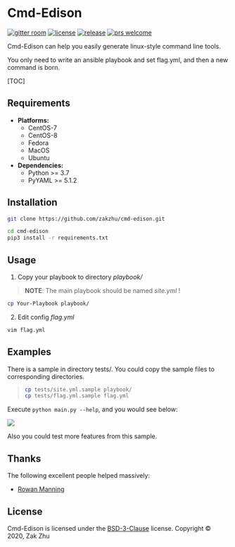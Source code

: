 # Cmd-Edison

<!-- [![build status][shield-build]][info-build] -->

[![gitter room][shield-gitter]][info-gitter]
[![license][shield-license]][info-license]
[![release][shield-release]][info-release]
[![prs welcome][shield-prs]][info-prs]

Cmd-Edison can help you easily generate linux-style command line tools.

You only need to write an ansible playbook and set flag.yml, and then a new command is born.

[TOC]

## Requirements

- **Platforms:**
  - CentOS-7
  - CentOS-8
  - Fedora
  - MacOS
  - Ubuntu
- **Dependencies:**
  - Python >= 3.7
  - PyYAML >= 5.1.2

## Installation

```bash
git clone https://github.com/zakzhu/cmd-edison.git
```

```bash
cd cmd-edison
pip3 install -r requirements.txt
```

## Usage

1. Copy your playbook to directory _playbook/_

> **NOTE**: The main playbook should be named _site.yml_ !

```bash
cp Your-Playbook playbook/
```

2. Edit config _flag.yml_

```bash
vim flag.yml
```

## Examples

There is a sample in directory tests/. You could copy the sample files to corresponding directories.

> ```bash
> cp tests/site.yml.sample playbook/
> cp tests/flag.yml.sample flag.yml
> ```

Execute `python main.py --help`, and you would see below:

![](https://gitee.com/zakzhu/md-images/raw/master/cmd-edison/cmd-edison_sample-help.png)

Also you could test more features from this sample.

## Thanks

The following excellent people helped massively:

- [Rowan Manning](https://rowanmanning.com)

## License

Cmd-Edison is licensed under the [BSD-3-Clause][info-license] license.
Copyright &copy; 2020, Zak Zhu

[info-build]: https://travis-ci.org/github/zakzhu/cmd-edison
[info-contribute]: CONTRIBUTING.md
[info-faq]: FAQ.md
[info-gitter]: https://gitter.im/zakzhu/cmd-edison
[info-license]: LICENSE
[info-release]: https://github.com/zakzhu/cmd-edison/releases
[info-prs]: https://github.com/zakzhu/cmd-edison/pulls
[shield-build]: https://img.shields.io/travis/zakzhu/cmd-edison
[shield-gitter]: https://img.shields.io/gitter/room/zakzhu/cmd-edison
[shield-license]: https://img.shields.io/github/license/zakzhu/cmd-edison
[shield-release]: https://img.shields.io/github/v/release/zakzhu/cmd-edison
[shield-prs]: https://img.shields.io/badge/PRs-welcome-brightgreen
